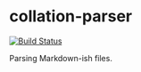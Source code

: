 # collation-parser

[![Build Status](https://travis-ci.org/erochest/collation-parser.png)](https://travis-ci.org/erochest/collation-parser)

Parsing Markdown-ish files.
